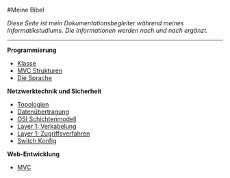 #Meine Bibel

*Diese Seite ist mein Dokumentationsbegleiter während meines Informatikstudiums. Die Informationen werden nach und nach ergänzt.*

---

**Programmierung**  
- [Klasse](https://document.eduardanderegg.ch/Programmierung/Klasse/index.html)  
- [MVC Strukturen](https://document.eduardanderegg.ch/Programmierung/MVC/index.html)  
- [Die Sprache](https://document.eduardanderegg.ch/Programmierung/DieSprache/index.html)  

**Netzwerktechnik und Sicherheit**  
- [Topologien](https://document.eduardanderegg.ch/Netzwerk/Topologien/index.html)  
- [Datenübertragung](https://document.eduardanderegg.ch/Netzwerk/Datenuebertragung/index.html)  
- [OSI Schichtenmodell](https://document.eduardanderegg.ch/Netzwerk/OSI-Schichtenmodell/index.html)  
- [Layer 1: Verkabelung](https://document.eduardanderegg.ch/Netzwerk/Verkabelung/index.html)  
- [Layer 1: Zugriffsverfahren](https://document.eduardanderegg.ch/Netzwerk/Zugriffsverfahren/index.html)  
- [Switch Konfig](https://document.eduardanderegg.ch/Netzwerk/SwitchKonfig/index.html)  

**Web-Entwicklung**  
- [MVC](https://document.eduardanderegg.ch/Server/MVC/index.html)  